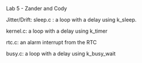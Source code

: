 Lab 5 - Zander and Cody

Jitter/Drift: 
sleep.c : a loop with a delay using k_sleep.

kernel.c: a loop with a delay using k_timer

rtc.c: an alarm interrupt from the RTC
    
busy.c: a loop with a delay using k_busy_wait
